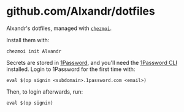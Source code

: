 # github.com/Alxandr/dotfiles

Alxandr's dotfiles, managed with [`chezmoi`](https://github.com/twpayne/chezmoi).

Install them with:

    chezmoi init Alxandr

Secrets are stored in [1Password](https://1password.com/), and you'll need
the [1Password
CLI](https://support.1password.com/command-line-getting-started/) installed.
Login to 1Password for the first time with:

    eval $(op signin <subdomain>.1password.com <email>)

Then, to login afterwards, run:

    eval $(op signin)
